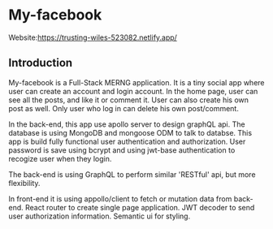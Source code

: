 # My-facebook

Website:https://trusting-wiles-523082.netlify.app/

## Introduction

My-facebook is a Full-Stack MERNG application. It is a tiny social app where user can create an account and login account. In the home page, user can see all the posts, and like it or comment it. User can also create his own post as well. Only user who log in can delete his own post/comment.

In the back-end, this app use apollo server to design graphQL api. The database is using MongoDB and mongoose ODM to talk to databse.
This app is build fully functional user authentication and authorization. User password is save using bcrypt and using jwt-base authentication to recogize user when they login.

The back-end is using GraphQL to perform similar 'RESTful' api, but more flexibility.

In front-end it is using appollo/client to fetch or mutation data from back-end. React router to create single page application. JWT decoder to send user authorization information. Semantic ui for styling.
